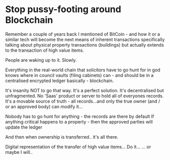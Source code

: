 # Stop pussy-footing around Blockchain

Remember a couple of years back I mentioned of BitCoin - and how it or a similar tech will
become the next means of inherent transactions specifically talking about physical property transactions (buildings)
but actually extends to the transaction of high value items.

People are waking up to it. Slowly.

Everything in the real-world chain that solicitors have to go hunt for in god knows where in council vaults (filing cabinets) can - and should be in a centralised encrypted ledger basically - blockchain.

It's insanity NOT to go that way.
It's a perfect solution.
It's decentralised but unfragmented.
No 'Saas' product or server to hold all of everyones records.
It's a movable source of truth - all records...and only the true owner (and / or an approved body) can modify it...

Nobody has to go hunt for anything - the records are there by default
If anything critical happens to a property - then the approved parties will update the ledger

And then when ownership is transferred..  it's all there.

Digital representation of the transfer of high value items... Do it...
... or maybe I will..
